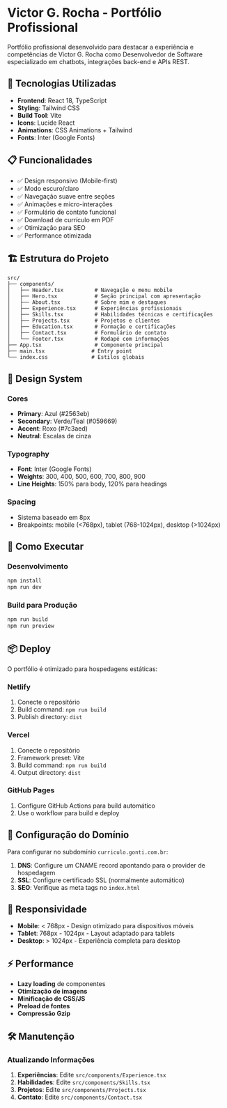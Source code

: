 # Victor G. Rocha - Portfólio Profissional

Portfólio profissional desenvolvido para destacar a experiência e competências de Victor G. Rocha como Desenvolvedor de Software especializado em chatbots, integrações back-end e APIs REST.

## 🚀 Tecnologias Utilizadas

- **Frontend**: React 18, TypeScript
- **Styling**: Tailwind CSS
- **Build Tool**: Vite
- **Icons**: Lucide React
- **Animations**: CSS Animations + Tailwind
- **Fonts**: Inter (Google Fonts)

## 📋 Funcionalidades

- ✅ Design responsivo (Mobile-first)
- ✅ Modo escuro/claro
- ✅ Navegação suave entre seções
- ✅ Animações e micro-interações
- ✅ Formulário de contato funcional
- ✅ Download de currículo em PDF
- ✅ Otimização para SEO
- ✅ Performance otimizada

## 🏗️ Estrutura do Projeto

```
src/
├── components/
│   ├── Header.tsx          # Navegação e menu mobile
│   ├── Hero.tsx            # Seção principal com apresentação
│   ├── About.tsx           # Sobre mim e destaques
│   ├── Experience.tsx      # Experiências profissionais
│   ├── Skills.tsx          # Habilidades técnicas e certificações
│   ├── Projects.tsx        # Projetos e clientes
│   ├── Education.tsx       # Formação e certificações
│   ├── Contact.tsx         # Formulário de contato
│   └── Footer.tsx          # Rodapé com informações
├── App.tsx                 # Componente principal
├── main.tsx               # Entry point
└── index.css              # Estilos globais
```

## 🎨 Design System

### Cores
- **Primary**: Azul (#2563eb)
- **Secondary**: Verde/Teal (#059669)
- **Accent**: Roxo (#7c3aed)
- **Neutral**: Escalas de cinza

### Typography
- **Font**: Inter (Google Fonts)
- **Weights**: 300, 400, 500, 600, 700, 800, 900
- **Line Heights**: 150% para body, 120% para headings

### Spacing
- Sistema baseado em 8px
- Breakpoints: mobile (<768px), tablet (768-1024px), desktop (>1024px)

## 🚀 Como Executar

### Desenvolvimento
```bash
npm install
npm run dev
```

### Build para Produção
```bash
npm run build
npm run preview
```

## 📦 Deploy

O portfólio é otimizado para hospedagens estáticas:

### Netlify
1. Conecte o repositório
2. Build command: `npm run build`
3. Publish directory: `dist`

### Vercel
1. Conecte o repositório
2. Framework preset: Vite
3. Build command: `npm run build`
4. Output directory: `dist`

### GitHub Pages
1. Configure GitHub Actions para build automático
2. Use o workflow para build e deploy

## 🔧 Configuração do Domínio

Para configurar no subdomínio `curriculo.gonti.com.br`:

1. **DNS**: Configure um CNAME record apontando para o provider de hospedagem
2. **SSL**: Configure certificado SSL (normalmente automático)
3. **SEO**: Verifique as meta tags no `index.html`

## 📱 Responsividade

- **Mobile**: < 768px - Design otimizado para dispositivos móveis
- **Tablet**: 768px - 1024px - Layout adaptado para tablets
- **Desktop**: > 1024px - Experiência completa para desktop

## ⚡ Performance

- **Lazy loading** de componentes
- **Otimização de imagens**
- **Minificação de CSS/JS**
- **Preload de fontes**
- **Compressão Gzip**

## 🛠️ Manutenção

### Atualizando Informações
1. **Experiências**: Edite `src/components/Experience.tsx`
2. **Habilidades**: Edite `src/components/Skills.tsx`
3. **Projetos**: Edite `src/components/Projects.tsx`
4. **Contato**: Edite `src/components/Contact.tsx`

